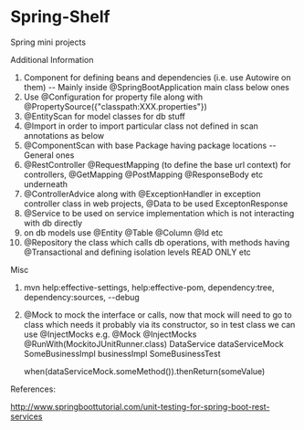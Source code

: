 # Spring-Shelf
Spring mini projects




Additional Information
1. Component for defining beans and dependencies (i.e. use Autowire on them)
-- Mainly inside @SpringBootApplication main class below ones
2. Use @Configuration for property file along with  @PropertySource({"classpath:XXX.properties"})
3. @EntityScan for model classes for db stuff
4. @Import in order to import particular class not defined in scan annotations as below
5. @ComponentScan with base Package having package locations
-- General ones
6. @RestController @RequestMapping (to define the base url context) for controllers, @GetMapping @PostMapping @ResponseBody etc underneath
7. @ControllerAdvice along with @ExceptionHandler in exception controller class in web projects, @Data to be used ExceptonResponse
8. @Service to be used on service implementation which is not interacting with db directly
9. on db models use @Entity @Table @Column @Id etc
10. @Repository the class which calls db operations, with methods having @Transactional and defining isolation levels READ ONLY etc

Misc
1. mvn help:effective-settings, help:effective-pom, dependency:tree, dependency:sources, --debug
2. @Mock to mock the interface or calls, now that mock will need to go to class which needs it probably via its constructor, so in test class we can use @InjectMocks
    e.g.
    @Mock                                       @InjectMocks                        @RunWith(MockitoJUnitRunner.class)
    DataService dataServiceMock                 SomeBusinessImpl businessImpl       SomeBusinessTest

    when(dataServiceMock.someMethod()).thenReturn(someValue)

References:

http://www.springboottutorial.com/unit-testing-for-spring-boot-rest-services
